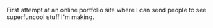 First attempt at an online portfolio site where I can send people to see superfuncool stuff I'm making.
